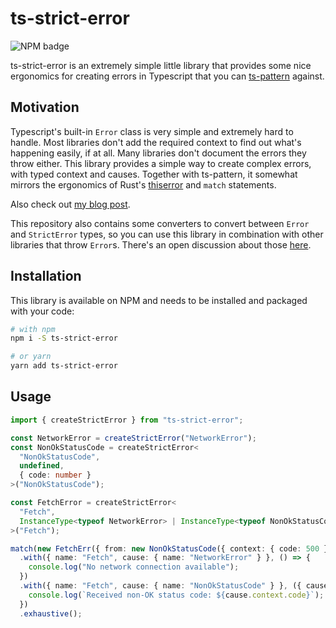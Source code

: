 # ts-strict-error

![NPM badge](https://img.shields.io/npm/v/ts-strict-error)

ts-strict-error is an extremely simple little library that provides some nice
ergonomics for creating errors in Typescript that you can
[ts-pattern][ts-pattern] against.

[ts-pattern]: https://github.com/gvergnaud/ts-pattern

## Motivation

Typescript's built-in `Error` class is very simple and extremely hard to handle.
Most libraries don't add the required context to find out what's happening
easily, if at all. Many libraries don't document the errors they throw either.
This library provides a simple way to create complex errors, with typed context
and causes. Together with ts-pattern, it somewhat mirrors the ergonomics of
Rust's [thiserror][thiserror] and `match` statements.

Also check out [my blog post][blog-post].

[thiserror]: https://github.com/dtolnay/thiserror
[blog-post]: https://blog.martijnarts.com/p/517d43a0-5809-462c-bd01-0192f7e57569/

This repository also contains some converters to convert between `Error` and
`StrictError` types, so you can use this library in combination with other
libraries that throw `Error`s. There's an open discussion about those
[here][converters-disc].

[converters-disc]: https://github.com/martijnarts/ts-strict-error/discussions/1

## Installation

This library is available on NPM and needs to be installed and packaged with
your code:

```sh
# with npm
npm i -S ts-strict-error

# or yarn
yarn add ts-strict-error
```

## Usage

```ts
import { createStrictError } from "ts-strict-error";

const NetworkError = createStrictError("NetworkError");
const NonOkStatusCode = createStrictError<
  "NonOkStatusCode",
  undefined,
  { code: number }
>("NonOkStatusCode");

const FetchError = createStrictError<
  "Fetch",
  InstanceType<typeof NetworkError> | InstanceType<typeof NonOkStatusCode>
>("Fetch");

match(new FetchErr({ from: new NonOkStatusCode({ context: { code: 500 } }) }))
  .with({ name: "Fetch", cause: { name: "NetworkError" } }, () => {
    console.log("No network connection available");
  })
  .with({ name: "Fetch", cause: { name: "NonOkStatusCode" } }, ({ cause }) => {
    console.log(`Received non-OK status code: ${cause.context.code}`);
  })
  .exhaustive();
```
